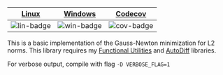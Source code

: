 | [Linux][lin-link] | [Windows][win-link] | [Codecov][cov-link] |
| :---------------: | :-----------------: | :-------------------: |
| ![lin-badge]      | ![win-badge]        | ![cov-badge]          |

[lin-badge]: https://travis-ci.org/phillyfan1138/GaussNewton.svg?branch=master "Travis build status"
[lin-link]:  https://travis-ci.org/phillyfan1138/GaussNewton "Travis build status"
[win-badge]: https://ci.appveyor.com/api/projects/status/qdyfevsgl7tvfyy8?svg=true "AppVeyor build status"
[win-link]:  https://ci.appveyor.com/project/phillyfan1138/gaussnewton "AppVeyor build status"
[cov-badge]: https://codecov.io/gh/phillyfan1138/GaussNewton/branch/master/graph/badge.svg
[cov-link]:  https://codecov.io/gh/phillyfan1138/GaussNewton


This is a basic implementation of the Gauss-Newton minimization for L2 norms.  This library requires my [Functional Utilities](https://github.com/phillyfan1138/FunctionalUtilities) and [AutoDiff](https://github.com/phillyfan1138/AutoDiff) libraries.

For verbose output, compile with flag `-D VERBOSE_FLAG=1`
